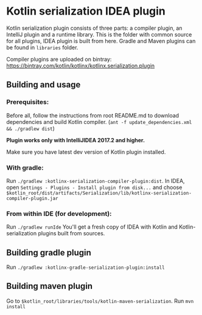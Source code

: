 # Kotlin serialization IDEA plugin

Kotlin serialization plugin consists of three parts: a compiler plugin, an IntelliJ plugin and a runtime library.
This is the folder with common source for all plugins, IDEA plugin is built from here. Gradle and Maven plugins can be found in `libraries` folder.

Compiler plugins are uploaded on bintray: https://bintray.com/kotlin/kotlinx/kotlinx.serialization.plugin

## Building and usage

### Prerequisites:
Before all, follow the instructions from root README.md to download dependencies and build Kotlin compiler. (`ant -f update_dependencies.xml && ./gradlew dist`)

**Plugin works only with IntelliJIDEA 2017.2 and higher.**

Make sure you have latest dev version of Kotlin plugin installed.

### With gradle:

Run `./gradlew :kotlinx-serialization-compiler-plugin:dist`.
In IDEA, open `Settings - Plugins - Install plugin from disk...` and choose `$kotlin_root/dist/artifacts/Serialization/lib/kotlinx-serialization-compiler-plugin.jar`

### From within IDE (for development):

Run `./gradlew runIde` You'll get a fresh copy of IDEA with Kotlin and Kotlin-serialization plugins built from sources.

## Building gradle plugin

Run `./gradlew :kotlinx-gradle-serialization-plugin:install`

## Building maven plugin

Go to `$kotlin_root/libraries/tools/kotlin-maven-serialization`. Run `mvn install`


